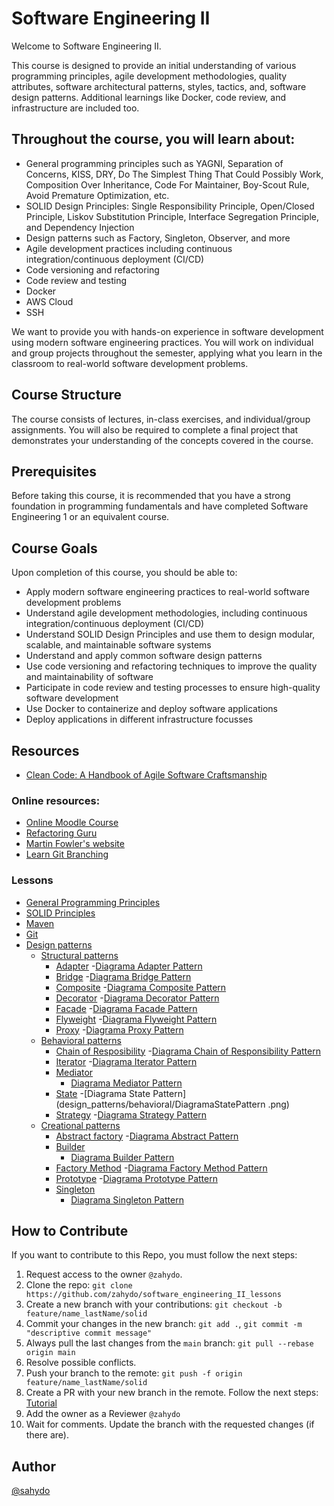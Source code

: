 # Software Engineering II 


Welcome to Software Engineering II. 

This course is designed to provide an initial understanding of various programming principles, agile development methodologies, quality attributes, software architectural patterns, styles, tactics, and, software design patterns. Additional learnings like Docker, code review, and infrastructure are included too.

## Throughout the course, you will learn about:

- General programming principles such as YAGNI, Separation of Concerns, KISS, DRY, Do The Simplest Thing That Could Possibly Work, Composition Over Inheritance, Code For Maintainer, Boy-Scout Rule, Avoid Premature Optimization, etc.
- SOLID Design Principles: Single Responsibility Principle, Open/Closed Principle, Liskov Substitution Principle, Interface Segregation Principle, and Dependency Injection
- Design patterns such as Factory, Singleton, Observer, and more
- Agile development practices including continuous integration/continuous deployment (CI/CD)
- Code versioning and refactoring
- Code review and testing
- Docker
- AWS Cloud
- SSH

We want to provide you with hands-on experience in software development using modern software engineering practices. You will work on individual and group projects throughout the semester, applying what you learn in the classroom to real-world software development problems.

## Course Structure
The course consists of lectures, in-class exercises, and individual/group assignments. You will also be required to complete a final project that demonstrates your understanding of the concepts covered in the course.

## Prerequisites
Before taking this course, it is recommended that you have a strong foundation in programming fundamentals and have completed Software Engineering 1 or an equivalent course.

## Course Goals
Upon completion of this course, you should be able to:

- Apply modern software engineering practices to real-world software development problems
- Understand agile development methodologies, including continuous integration/continuous deployment (CI/CD)
- Understand SOLID Design Principles and use them to design modular, scalable, and maintainable software systems
- Understand and apply common software design patterns
- Use code versioning and refactoring techniques to improve the quality and maintainability of software
- Participate in code review and testing processes to ensure high-quality software development
- Use Docker to containerize and deploy software applications
- Deploy applications in different infrastructure focusses

## Resources

- [Clean Code: A Handbook of Agile Software Craftsmanship](./resources/Clean%20Code-%20A%20Handbook%20of%20Agile%20Software%20Craftsmanship.pdf)

### Online resources:
- [Online Moodle Course](http://univirtual.unicauca.edu.co/moodle/course/view.php?id=2234)
- [Refactoring Guru](https://refactoring.guru/es)
- [Martin Fowler's website](https://martinfowler.com/)
- [Learn Git Branching](https://learngitbranching.js.org/)

### Lessons
- [General Programming Principles](principles/general/README.md)
- [SOLID Principles](principles/solid/README.md)
- [Maven](maven/README.md)
- [Git](git/README.md)
- [Design patterns](design_patterns/README.md)
  - [Structural patterns](design_patterns/structural/README.md)
    - [Adapter](design_patterns/structural/adapter.md)
      -[Diagrama Adapter Pattern](design_patterns/structural/DiagramaAdapterPattern.png)
    - [Bridge](design_patterns/structural/bridge.md)
      -[Diagrama Bridge Pattern](.png)
    - [Composite](design_patterns/structural/composite.md)
      -[Diagrama Composite Pattern](.png)
    - [Decorator](design_patterns/structural/decorator.md)
      -[Diagrama Decorator Pattern](.png)
    - [Facade](design_patterns/structural/facade.md)
      -[Diagrama Facade Pattern](design_patterns/structural/DiagramaFacadePattern.png)
    - [Flyweight](design_patterns/structural/flyweight.md)
      -[Diagrama Flyweight Pattern](.png)
    - [Proxy](design_patterns/structural/proxy.md)
      -[Diagrama Proxy Pattern](design_patterns/structural/DiagramaProxyPattern.png)
  - [Behavioral patterns](design_patterns/behavioral/README.md)
    - [Chain of Resposibility](design_patterns/behavioral/chain_of_responsibility.md)
      -[Diagrama Chain of Responsibility Pattern](.png)
    - [Iterator](design_patterns/behavioral/iterator.md)
      -[Diagrama Iterator Pattern](.png)
    - [Mediator](design_patterns/behavioral/mediator.md)
      - [Diagrama Mediator Pattern](design_patterns/behavioral/DiagramaMediatorPattern.png)
    - [State](design_patterns/behavioral/state.md)
      -[Diagrama State Pattern](design_patterns/behavioral/DiagramaStatePattern  .png)
    - [Strategy](design_patterns/behavioral/strategy.md)
      -[Diagrama Strategy Pattern](.png)
  - [Creational patterns](design_patterns/creational/README.md)
    - [Abstract factory](design_patterns/creational/abstract_factory.md)
      -[Diagrama Abstract Pattern](.png)
    - [Builder](design_patterns/creational/builder.md)
      - [Diagrama Builder Pattern](design_patterns/creational/DiagramaBuilderPattern.png)
    - [Factory Method](design_patterns/creational/factory_method.md)
      -[Diagrama Factory Method Pattern](.png)
    - [Prototype](design_patterns/creational/prototype.md)
      -[Diagrama Prototype Pattern](.png)
    - [Singleton](design_patterns/creational/singleton.md)
      - [Diagrama Singleton Pattern](design_patterns/creational/DiagramaSingletonPattern.png)

## How to Contribute

If you want to contribute to this Repo, you must follow the next steps:

1. Request access to the owner `@zahydo`.
2. Clone the repo: `git clone https://github.com/zahydo/software_engineering_II_lessons`
3. Create a new branch with your contributions: `git checkout -b feature/name_lastName/solid`
4. Commit your changes in the new branch: `git add .`, `git commit -m "descriptive commit message"`
5. Always pull the last changes from the `main` branch: `git pull --rebase origin main`
6. Resolve possible conflicts.
7. Push your branch to the remote: `git push -f origin feature/name_lastName/solid`
8. Create a PR with your new branch in the remote. Follow the next steps: [Tutorial](https://docs.github.com/en/pull-requests/collaborating-with-pull-requests/proposing-changes-to-your-work-with-pull-requests/creating-a-pull-request)
9. Add the owner as a Reviewer `@zahydo`
10. Wait for comments. Update the branch with the requested changes (if there are).

## Author

[@sahydo](https://sahydo.com)